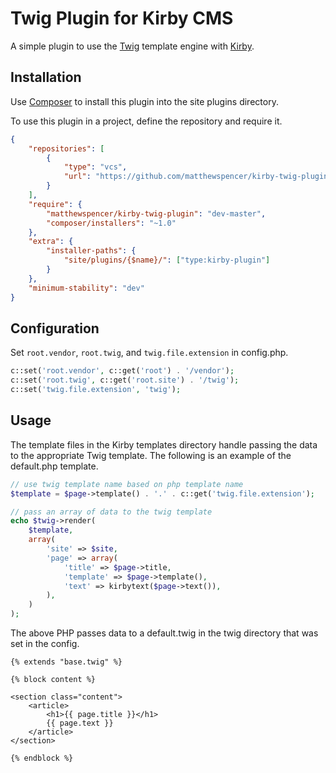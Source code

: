 # Twig Plugin for Kirby CMS

A simple plugin to use the [Twig](http://twig.sensiolabs.org/) template engine with [Kirby](http://getkirby.com/).

## Installation

Use [Composer](https://getcomposer.org/) to install this plugin into the site plugins directory. 

To use this plugin in a project, define the repository and require it.

```json
{
	"repositories": [
		{
			"type": "vcs",
			"url": "https://github.com/matthewspencer/kirby-twig-plugin"
		}
	],
	"require": {
		"matthewspencer/kirby-twig-plugin": "dev-master",
		"composer/installers": "~1.0"
	},
	"extra": {
		"installer-paths": {
			"site/plugins/{$name}/": ["type:kirby-plugin"]
		}
	},
	"minimum-stability": "dev"
}
```

## Configuration 

Set `root.vendor`, `root.twig`, and `twig.file.extension` in config.php.

```php
c::set('root.vendor', c::get('root') . '/vendor');
c::set('root.twig', c::get('root.site') . '/twig');
c::set('twig.file.extension', 'twig');
```

## Usage

The template files in the Kirby templates directory handle passing the data to the appropriate Twig template. The following is an example of the default.php template.

```php
// use twig template name based on php template name
$template = $page->template() . '.' . c::get('twig.file.extension');

// pass an array of data to the twig template
echo $twig->render(
	$template, 
	array(
		'site' => $site,
		'page' => array(
			'title' => $page->title,
			'template' => $page->template(),
			'text' => kirbytext($page->text()),
		),
	)
);
```

The above PHP passes data to a default.twig in the twig directory that was set in the config.

```twig
{% extends "base.twig" %}

{% block content %}

<section class="content">
	<article>
		<h1>{{ page.title }}</h1>
		{{ page.text }}
	</article>
</section>

{% endblock %}
```